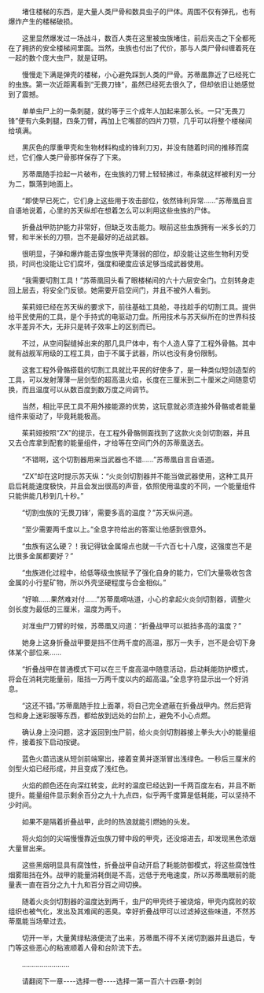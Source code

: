 <div class="read-content j_readContent" id="">
                <p>　　堵住楼梯的东西，是大量人类尸骨和数具虫子的尸体。周围不仅有弹孔，也有爆炸产生的楼梯破损。<p>　　这里显然爆发过一场战斗，数百人类在这里被虫族堵住，前后夹击之下全都死在了拥挤的安全楼梯间里面。当然，虫族也付出了代价，那与人类尸骨纠缠着死在一起的数个庞大虫尸，就是证明。<p>　　慢慢走下满是弹壳的楼梯，小心避免踩到人类的尸骨。苏蒂凰靠近了已经死亡的虫族。第一次近距离看到“无畏刀锋”，虽然已经死去很久了，但却依旧让她感觉到了震撼。<p>　　单单虫尸上的一条刺腿，就约等于三个成年人加起来那么长。一只“无畏刀锋”便有六条刺腿，四条刀臂，再加上它嘴部的四片刀颚，几乎可以将整个楼梯间给填满。<p>　　黑灰色的厚重甲壳和生物材料构成的锋利刀刃，并没有随着时间的推移而腐烂，它们像人类尸骨那样保存了下来。<p>　　苏蒂凰随手捡起一片破布，在虫族的刀臂上轻轻拂过，布条就这样被利刃一分为二，飘落到地面上。<p>　　“即使早已死亡，它们身上这些用于攻击部位，依然锋利异常……”苏蒂凰自言自语地说着，心里的苏天纵却在想着怎么可以利用这些虫族的尸体。<p>　　折叠战甲防护能力非常好，但缺乏攻击能力。眼前这些虫族拥有一米多长的刀臂，和半米长的刀颚，岂不是最好的近战武器。<p>　　很明显，子弹和爆炸能击穿虫族甲壳薄弱的部位，却没能让这些生物利刃受损，时间也没能让它们腐坏，强度和硬度应该足够当成武器使用。<p>　　“我需要切割工具！”苏蒂凰回头看了眼楼梯间的六十六层安全门。立刻转身走回上层去，将安全门反锁。她需要开启空间门，并且不被外人看到。<p>　　茱莉娅已经在苏天纵的要求下，前往基础工具舱，寻找趁手的切割工具。提供给平民使用的工具，是个手持式的电驱动刀盘。所用技术与苏天纵所在的世界科技水平差异不大，无非只是转子效率上的区别而已。<p>　　不过，从空间裂缝掉出来的那几具尸体中，有个人造人穿了工程外骨骼。其中就有战舰军用级的工程工具，由于不属于武器，所以也没有身份限制。<p>　　这套工程外骨骼搭载的切割工具就比平民的好使多了，是一种类似短剑造型的工具，可以发射薄薄一层剑型的超高温火焰，长度在三厘米到二十厘米之间随意切换，而且温度可以从数百度到数万度之间调节。<p>　　当然，相比平民工具不用外接能源的优势，这玩意就必须连接外骨骼或者能量组件来驱动了，毕竟耗能极高。<p>　　茱莉娅按照“ZX”的提示，在工程外骨骼侧面找到了这款火炎剑切割器，并且又去仓库拿到配套的能量组件，才给等在空间门外的苏蒂凰送去。<p>　　“不错啊，这个切割器用来当武器也不错……”苏蒂凰自言自语道。<p>　　“ZX”却在这时提示苏天纵：“火炎剑切割器并不能当做武器使用，这种工具开启后耗能速度极快，并且会发出很高的声音，依照使用温度的不同，一个能量组件只能供能几秒到几十秒。”<p>　　“切割虫族的‘无畏刀锋’，需要多高的温度？”苏天纵问道。<p>　　“至少需要两千度以上。”全息字符给出的答案让他感到很意外。<p>　　“虫族有这么硬？！我记得钛金属熔点也就一千六百七十八度，这强度岂不是比很多金属都要好？”<p>　　“虫族进化过程中，给低等级虫族赋予了强化自身的能力，它们大量吸收包含金属的小行星矿物，所以外壳坚硬程度与合金相似。”<p>　　“好嘛……果然难对付……”苏蒂凰嘀咕道，小心的拿起火炎剑切割器，调整火剑长度为最低的三厘米，温度为两千。<p>　　对准虫尸刀臂的时候，苏蒂凰又问道：“折叠战甲可以抵挡多高的温度？”<p>　　她身上这身折叠战甲要是挡不住两千度的高温，那万一失手，岂不是会切下身体某个部位来……<p>　　“折叠战甲在普通模式下可以在三千度高温中随意活动，启动耗能防护模式，将会在消耗完能量前，阻挡一万两千度以内的超高温。”全息字符显示出一个好消息。<p>　　“这还不错。”苏蒂凰随手拉上面罩，将自己完全遮蔽在折叠战甲内。然后把背包和身上迷彩服等东西，都给放到远处的台阶上，避免不小心点燃。<p>　　确认身上没问题，这才返回到虫尸前，给火炎剑切割器接上拳头大小的能量组件，接着按下启动按键。<p>　　蓝色火苗迅速从短剑前端窜出，接着变黄并逐渐冒出浅绿色。一秒后三厘米的剑型火焰已经形成，并且变成了浅红色。<p>　　火焰的颜色还在向深红转变，此时的温度已经达到一千两百度左右，并且不断提升。能量组件显示剩余百分之九十九点四，似乎两千度算是低耗能，可以坚持不少时间。<p>　　如果不是隔着折叠战甲，此时的热浪就能引燃她的头发。<p>　　将火焰剑的尖端慢慢靠近虫族刀臂中段的甲壳，还没熔进去，却发现黑色浓烟大量冒出来。<p>　　这些黑烟明显具有腐蚀性，折叠战甲自动开启了耗能防御模式，将这些腐蚀性烟雾阻挡在外。战甲的能量消耗倒是不高，远低于充电速度，所以苏蒂凰眼前的能量表一直在百分之九十九和百分百之间切换。<p>　　随着火炎剑切割器的温度达到两千，虫尸的甲壳终于被烧熔，甲壳内腐败的软组织也被气化，发出及其难闻的恶臭。幸好折叠战甲可以过滤掉这些味道，不然苏蒂凰能当场晕过去。<p>　　切开一半，大量黄绿粘液便流了出来，苏蒂凰不得不关闭切割器并且退后，专门等这些恶心的粘液顺着人骨和台阶流下去。<p>　　……………………<p>　　请翻阅下一章----选择一卷----选择一第一百六十四章-刺剑<p>　　<p> 
            </div>